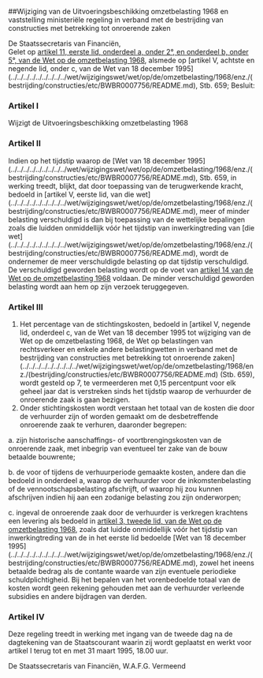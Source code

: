 <meta http-equiv='Content-Type' content='text/html; charset=utf-8' />

##Wijziging van de Uitvoeringsbeschikking omzetbelasting 1968 en vaststelling ministeriële regeling in verband met de bestrijding van constructies met betrekking tot onroerende zaken 

De Staatssecretaris van Financiën,  
Gelet op [artikel 11, eerste lid, onderdeel a, onder 2°, en onderdeel b, onder 5°, van de Wet op de omzetbelasting 1968](../../../../../../../../../wet/wet/op/de/omzetbelasting/1968/BWBR0002629/README.md), alsmede op [artikel V, achtste en negende lid, onder c, van de Wet van 18 december 1995](../../../../../../../../../wet/wijzigingswet/wet/op/de/omzetbelasting/1968/enz./(bestrijding/constructies/etc/BWBR0007756/README.md), Stb. 659;
Besluit:    

### Artikel  I  

Wijzigt de Uitvoeringsbeschikking omzetbelasting 1968 

### Artikel  II  

Indien op het tijdstip waarop de [Wet van 18 december 1995](../../../../../../../../../wet/wijzigingswet/wet/op/de/omzetbelasting/1968/enz./(bestrijding/constructies/etc/BWBR0007756/README.md), Stb. 659, in werking treedt, blijkt, dat door toepassing van de terugwerkende kracht, bedoeld in [artikel V, eerste lid, van die wet](../../../../../../../../../wet/wijzigingswet/wet/op/de/omzetbelasting/1968/enz./(bestrijding/constructies/etc/BWBR0007756/README.md), meer of minder belasting verschuldigd is dan bij toepassing van de wettelijke bepalingen zoals die luidden onmiddellijk vóór het tijdstip van inwerkingtreding van [die wet](../../../../../../../../../wet/wijzigingswet/wet/op/de/omzetbelasting/1968/enz./(bestrijding/constructies/etc/BWBR0007756/README.md), wordt de ondernemer de meer verschuldigde belasting op dat tijdstip verschuldigd. De verschuldigd geworden belasting wordt op de voet van [artikel 14 van de Wet op de omzetbelasting 1968](../../../../../../../../../wet/wet/op/de/omzetbelasting/1968/BWBR0002629/README.md) voldaan. De minder verschuldigd geworden belasting wordt aan hem op zijn verzoek teruggegeven.  

### Artikel  III  

1.   Het percentage van de stichtingskosten, bedoeld in [artikel V, negende lid, onderdeel c, van de Wet van 18 december 1995 tot wijziging van de Wet op de omzetbelasting 1968, de Wet op belastingen van rechtsverkeer en enkele andere belastingwetten in verband met de bestrijding van constructies met betrekking tot onroerende zaken](../../../../../../../../../wet/wijzigingswet/wet/op/de/omzetbelasting/1968/enz./(bestrijding/constructies/etc/BWBR0007756/README.md) (Stb. 659), wordt gesteld op 7, te vermeerderen met 0,15 percentpunt voor elk geheel jaar dat is verstreken sinds het tijdstip waarop de verhuurder de onroerende zaak is gaan bezigen.   
2.   Onder stichtingskosten wordt verstaan het totaal van de kosten die door de verhuurder zijn of worden gemaakt om de desbetreffende onroerende zaak te verhuren, daaronder begrepen: 

a.  zijn historische aanschaffings- of voortbrengingskosten van de onroerende zaak, met inbegrip van eventueel ter zake van de bouw betaalde bouwrente; 

b.  de voor of tijdens de verhuurperiode gemaakte kosten, andere dan die bedoeld in onderdeel a, waarop de verhuurder voor de inkomstenbelasting of de vennootschapsbelasting afschrijft, of waarop hij zou kunnen afschrijven indien hij aan een zodanige belasting zou zijn onderworpen; 

c.  ingeval de onroerende zaak door de verhuurder is verkregen krachtens een levering als bedoeld in [artikel 3, tweede lid, van de Wet op de omzetbelasting 1968](../../../../../../../../../wet/wet/op/de/omzetbelasting/1968/BWBR0002629/README.md), zoals dat luidde onmiddellijk vóór het tijdstip van inwerkingtreding van de in het eerste lid bedoelde [Wet van 18 december 1995](../../../../../../../../../wet/wijzigingswet/wet/op/de/omzetbelasting/1968/enz./(bestrijding/constructies/etc/BWBR0007756/README.md), zowel het ineens betaalde bedrag als de contante waarde van zijn eventuele periodieke schuldplichtigheid. Bij het bepalen van het vorenbedoelde totaal van de kosten wordt geen rekening gehouden met aan de verhuurder verleende subsidies en andere bijdragen van derden.    

### Artikel  IV  

Deze regeling treedt in werking met ingang van de tweede dag na de dagtekening van de Staatscourant waarin zij wordt geplaatst en werkt voor artikel I terug tot en met 31 maart 1995, 18.00 uur. 

De 
Staatssecretaris van Financiën, 
W.A.F.G. Vermeend      
